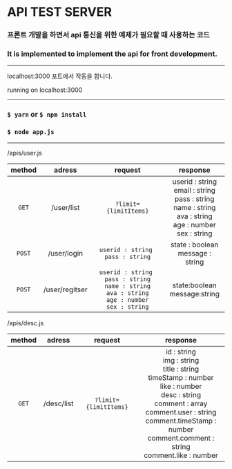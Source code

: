 # API TEST SERVER

### 프론트 개발을 하면서 api 통신을 위한 예제가 필요할 때 사용하는 코드
### It is implemented to implement the api for front development.

---
localhost:3000 포트에서 작동을 합니다.

running on localhost:3000

---
### `` $ yarn `` or `` $ npm install ``
### `` $ node app.js ``

---

/apis/user.js

|  method  | adress | request | response |
|   :---:    |:---:| :---: | :---: |
|  `GET`   | /user/list     | `?limit={limitItems}` | userid : string <br/> email : string<br/> pass : string<br/> name : string<br/> ava : string<br/> age : number<br/> sex : string |
|  `POST`  | /user/login    | ``userid : string `` <br/> ``pass : string`` | state : boolean <br/> message : string |
|  `POST`  | /user/regitser | ``userid : string `` <br/> ``pass : string`` <br/> ``name : string`` <br/> ``ava : string`` <br/> ``age : number`` <br/> ``sex : string``   | state:boolean<br/>message:string |

/apis/desc.js

|  method  | adress | request | response |
|   :---:    |:---:| :---: | :---: |
|  `GET`   | /desc/list     | `?limit={limitItems}` | id : string <br/>img : string<br/>title : string<br/>timeStamp : number<br/>like : number<br/>desc : string<br/>comment : array<br/>comment.user : string <br/>comment.timeStamp : number <br/>comment.comment : string <br/>comment.like : number <br/> |

